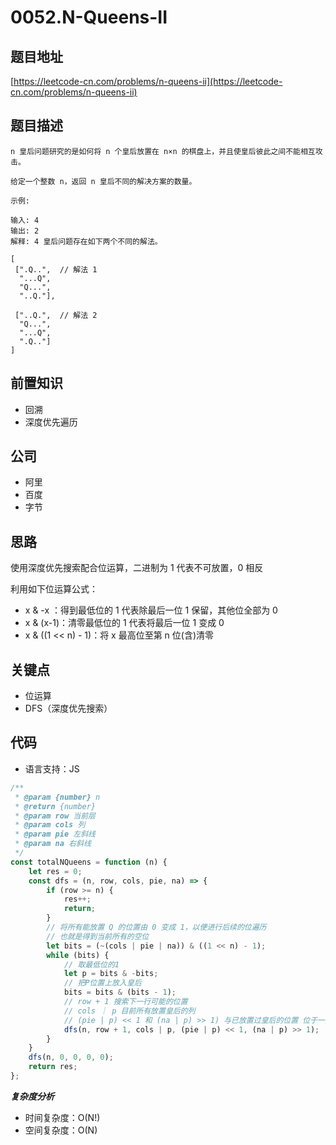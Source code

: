 # 0052.N-Queens-II

## 题目地址

[https://leetcode-cn.com/problems/n-queens-ii](https://leetcode-cn.com/problems/n-queens-ii)

## 题目描述

```text
n 皇后问题研究的是如何将 n 个皇后放置在 n×n 的棋盘上，并且使皇后彼此之间不能相互攻击。

给定一个整数 n，返回 n 皇后不同的解决方案的数量。

示例:

输入: 4
输出: 2
解释: 4 皇后问题存在如下两个不同的解法。

[
 [".Q..",  // 解法 1
  "...Q",
  "Q...",
  "..Q."],

 ["..Q.",  // 解法 2
  "Q...",
  "...Q",
  ".Q.."]
]
```

## 前置知识

* 回溯
* 深度优先遍历

## 公司

* 阿里
* 百度
* 字节

## 思路

使用深度优先搜索配合位运算，二进制为 1 代表不可放置，0 相反

利用如下位运算公式：

* x & -x ：得到最低位的 1  代表除最后一位 1 保留，其他位全部为 0
* x & \(x-1\)：清零最低位的 1  代表将最后一位 1 变成 0       
* x & \(\(1 &lt;&lt; n\) - 1\)：将 x 最高位至第 n 位\(含\)清零

## 关键点

* 位运算
* DFS（深度优先搜索）

## 代码

* 语言支持：JS

```javascript
/**
 * @param {number} n
 * @return {number}
 * @param row 当前层
 * @param cols 列
 * @param pie 左斜线
 * @param na 右斜线
 */
const totalNQueens = function (n) {
    let res = 0;
    const dfs = (n, row, cols, pie, na) => {
        if (row >= n) {
            res++;
            return;
        }
        // 将所有能放置 Q 的位置由 0 变成 1，以便进行后续的位遍历
        // 也就是得到当前所有的空位
        let bits = (~(cols | pie | na)) & ((1 << n) - 1);
        while (bits) {
            // 取最低位的1
            let p = bits & -bits;
            // 把P位置上放入皇后
            bits = bits & (bits - 1);
            // row + 1 搜索下一行可能的位置
            // cols ｜ p 目前所有放置皇后的列
            // (pie | p) << 1 和 (na | p) >> 1) 与已放置过皇后的位置 位于一条斜线上的位置
            dfs(n, row + 1, cols | p, (pie | p) << 1, (na | p) >> 1);
        }
    }
    dfs(n, 0, 0, 0, 0);
    return res;
};
```

_**复杂度分析**_

* 时间复杂度：O\(N!\)
* 空间复杂度：O\(N\)

